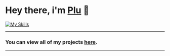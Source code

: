 # Hey there, i'm [Plu](https://github.com/simplyplu) 👋

[![My Skills](https://skillicons.dev/icons?i=js,lua,eclipse,powershell,vscode)](https://skillicons.dev)

<hr>

### You can view all of my projects [here](https://github.com/notplu?tab=repositories).

<hr>


